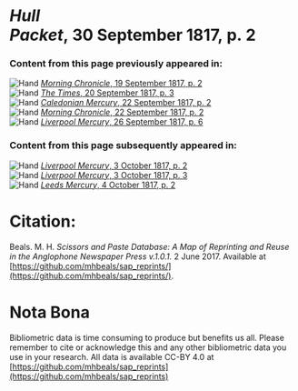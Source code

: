 # *Hull Packet*, 30 September 1817, p. 2  
  
### Content from this page previously appeared in:  
![Hand](http://scissorsandpaste.net/wp-content/uploads/2017/06/smallhandpointer.png) [*Morning Chronicle*, 19 September 1817, p. 2](https://mhbeals.github.io/sap_html/Morning-Chronicle/Morning-Chronicle-19-September-1817-p-2)  
![Hand](http://scissorsandpaste.net/wp-content/uploads/2017/06/smallhandpointer.png) [*The Times*, 20 September 1817, p. 3](https://mhbeals.github.io/sap_html/The-Times/The-Times-20-September-1817-p-3)  
![Hand](http://scissorsandpaste.net/wp-content/uploads/2017/06/smallhandpointer.png) [*Caledonian Mercury*, 22 September 1817, p. 2](https://mhbeals.github.io/sap_html/Caledonian-Mercury/Caledonian-Mercury-22-September-1817-p-2)  
![Hand](http://scissorsandpaste.net/wp-content/uploads/2017/06/smallhandpointer.png) [*Morning Chronicle*, 22 September 1817, p. 2](https://mhbeals.github.io/sap_html/Morning-Chronicle/Morning-Chronicle-22-September-1817-p-2)  
![Hand](http://scissorsandpaste.net/wp-content/uploads/2017/06/smallhandpointer.png) [*Liverpool Mercury*, 26 September 1817, p. 6](https://mhbeals.github.io/sap_html/Liverpool-Mercury/Liverpool-Mercury-26-September-1817-p-6)  
  
### Content from this page subsequently appeared in:  
![Hand](http://scissorsandpaste.net/wp-content/uploads/2017/06/smallhandpointer.png) [*Liverpool Mercury*, 3 October 1817, p. 2](https://mhbeals.github.io/sap_html/Liverpool-Mercury/Liverpool-Mercury-3-October-1817-p-2)  
![Hand](http://scissorsandpaste.net/wp-content/uploads/2017/06/smallhandpointer.png) [*Liverpool Mercury*, 3 October 1817, p. 3](https://mhbeals.github.io/sap_html/Liverpool-Mercury/Liverpool-Mercury-3-October-1817-p-3)  
![Hand](http://scissorsandpaste.net/wp-content/uploads/2017/06/smallhandpointer.png) [*Leeds Mercury*, 4 October 1817, p. 2](https://mhbeals.github.io/sap_html/Leeds-Mercury/Leeds-Mercury-4-October-1817-p-2)  


# Citation: 

Beals. M. H. *Scissors and Paste Database: A Map of Reprinting and Reuse in the Anglophone Newspaper Press v.1.0.1.* 2 June 2017. Available at [https://github.com/mhbeals/sap_reprints/](https://github.com/mhbeals/sap_reprints/). 

# Nota Bona

Bibliometric data is time consuming to produce but benefits us all. Please remember to cite or acknowledge this and any other bibliometric data you use in your research. All data is available CC-BY 4.0 at [https://github.com/mhbeals/sap_reprints](https://github.com/mhbeals/sap_reprints)